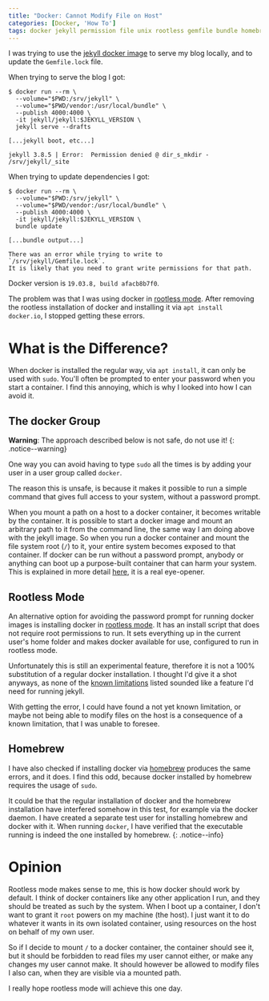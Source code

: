 ```yaml
---
title: "Docker: Cannot Modify File on Host"
categories: [Docker, 'How To']
tags: docker jekyll permission file unix rootless gemfile bundle homebrew
---
```


I was trying to use the [jekyll docker image][jd] to serve my blog locally,
and to update the `Gemfile.lock` file.

[jd]: https://github.com/envygeeks/jekyll-docker/

When trying to serve the blog I got:
```
$ docker run --rm \
  --volume="$PWD:/srv/jekyll" \
  --volume="$PWD/vendor:/usr/local/bundle" \
  --publish 4000:4000 \
  -it jekyll/jekyll:$JEKYLL_VERSION \
  jekyll serve --drafts

[...jekyll boot, etc...]

jekyll 3.8.5 | Error:  Permission denied @ dir_s_mkdir - /srv/jekyll/_site
```

When trying to update dependencies I got:
```
$ docker run --rm \
  --volume="$PWD:/srv/jekyll" \
  --volume="$PWD/vendor:/usr/local/bundle" \
  --publish 4000:4000 \
  -it jekyll/jekyll:$JEKYLL_VERSION \
  bundle update

[...bundle output...]

There was an error while trying to write to `/srv/jekyll/Gemfile.lock`.
It is likely that you need to grant write permissions for that path.
```

Docker version is `19.03.8, build afacb8b7f0`.

The problem was that I was using docker in [rootless mode][rtls].
After removing the rootless installation of docker and installing
it via `apt install docker.io`, I stopped getting these errors.

[rtls]: https://docs.docker.com/engine/security/rootless/

# What is the Difference?

When docker is installed the regular way, via `apt install`, it can only be used with `sudo`.
You'll often be prompted to enter your password when you start a container.
I find this annoying, which is why I looked into how I can avoid it.

## The docker Group

**Warning**: The approach described below is not safe, do not use it!
{: .notice--warning}

One way you can avoid having to type `sudo` all the times is
by adding your user in a user group called `docker`.

The reason this is unsafe, is because it makes it possible to run a simple
command that gives full access to your system, without a password prompt.

When you mount a path on a host to a docker container,
it becomes writable by the container.
It is possible to start a docker image and mount an arbitrary path to it
from the command line, the same way I am doing above with the jekyll image.
So when you run a docker container and mount the file system root (`/`) to it,
your entire system becomes exposed to that container.
If docker can be run without a password prompt,
anybody or anything can boot up a purpose-built container that can harm your system.
This is explained in more detail [here][docker-sudo], it is a real eye-opener.

[docker-sudo]: https://fosterelli.co/privilege-escalation-via-docker.html

## Rootless Mode

An alternative option for avoiding the password prompt for running docker images is
installing docker in [rootless mode][rtls].
It has an install script that does not require root permissions to run.
It sets everything up in the current user's home folder and makes docker
available for use, configured to run in rootless mode.

Unfortunately this is still an experimental feature,
therefore it is not a 100% substitution of a regular docker installation.
I thought I'd give it a shot anyways, as none of the [known limitations][rtls-limits]
listed sounded like a feature I'd need for running jekyll.

[rtls-limits]: https://docs.docker.com/engine/security/rootless/#known-limitations

With getting the error, I could have found a not yet known limitation,
or maybe not being able to modify files on the host is a consequence of a
known limitation, that I was unable to foresee.

## Homebrew

I have also checked if installing docker via [homebrew][brew] produces the same errors,
and it does.
I find this odd, because docker installed by homebrew requires the usage of `sudo`.

[brew]: https://brew.sh

It could be that the regular installation of docker and the homebrew installation
have interfered somehow in this test, for example via the docker daemon.
I have created a separate test user for installing homebrew and docker with it.
When running `docker`, I have verified that the executable running is indeed
the one installed by homebrew.
{: .notice--info}

# Opinion

Rootless mode makes sense to me, this is how docker should work by default.
I think of docker containers like any other application I run,
and they should be treated as such by the system.
When I boot up a container, I don't want to grant it `root` powers
on my machine (the host).
I just want it to do whatever it wants in its own isolated container,
using resources on the host on behalf of my own user.

So if I decide to mount `/` to a docker container, the container should see it,
but it should be forbidden to read files my user cannot either,
or make any changes my user cannot make.
It should however be allowed to modify files I also can,
when they are visible via a mounted path.

I really hope rootless mode will achieve this one day.